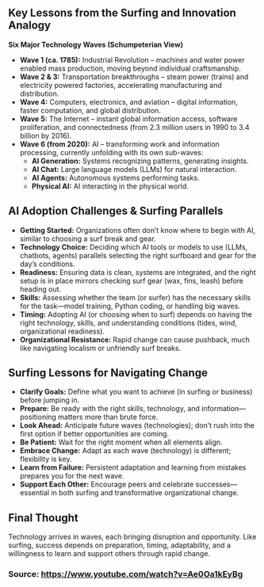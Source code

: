 ## Key Lessons from the Surfing and Innovation Analogy

**Six Major Technology Waves (Schumpeterian View)**

- **Wave 1 (ca. 1785):** Industrial Revolution – machines and water power enabled mass production, moving beyond individual craftsmanship.
- **Wave 2 & 3:** Transportation breakthroughs – steam power (trains) and electricity powered factories, accelerating manufacturing and distribution.
- **Wave 4:** Computers, electronics, and aviation – digital information, faster computation, and global distribution.
- **Wave 5:** The Internet – instant global information access, software proliferation, and connectedness (from 2.3 million users in 1990 to 3.4 billion by 2016).
- **Wave 6 (from 2020):** AI – transforming work and information processing, currently unfolding with its own sub-waves:
  - **AI Generation:** Systems recognizing patterns, generating insights.
  - **AI Chat:** Large language models (LLMs) for natural interaction.
  - **AI Agents:** Autonomous systems performing tasks.
  - **Physical AI:** AI interacting in the physical world.

## AI Adoption Challenges & Surfing Parallels

- **Getting Started:** Organizations often don’t know where to begin with AI, similar to choosing a surf break and gear.
- **Technology Choice:** Deciding which AI tools or models to use (LLMs, chatbots, agents) parallels selecting the right surfboard and gear for the day’s conditions.
- **Readiness:** Ensuring data is clean, systems are integrated, and the right setup is in place mirrors checking surf gear (wax, fins, leash) before heading out.
- **Skills:** Assessing whether the team (or surfer) has the necessary skills for the task—model training, Python coding, or handling big waves.
- **Timing:** Adopting AI (or choosing when to surf) depends on having the right technology, skills, and understanding conditions (tides, wind, organizational readiness).
- **Organizational Resistance:** Rapid change can cause pushback, much like navigating localism or unfriendly surf breaks.

## Surfing Lessons for Navigating Change

- **Clarify Goals:** Define what you want to achieve (in surfing or business) before jumping in.
- **Prepare:** Be ready with the right skills, technology, and information—positioning matters more than brute force.
- **Look Ahead:** Anticipate future waves (technologies); don’t rush into the first option if better opportunities are coming.
- **Be Patient:** Wait for the right moment when all elements align.
- **Embrace Change:** Adapt as each wave (technology) is different; flexibility is key.
- **Learn from Failure:** Persistent adaptation and learning from mistakes prepares you for the next wave.
- **Support Each Other:** Encourage peers and celebrate successes—essential in both surfing and transformative organizational change.

## Final Thought

Technology arrives in waves, each bringing disruption and opportunity. Like surfing, success depends on preparation, timing, adaptability, and a willingness to learn and support others through rapid change.

### Source: https://www.youtube.com/watch?v=Ae0Oa1kEyBg